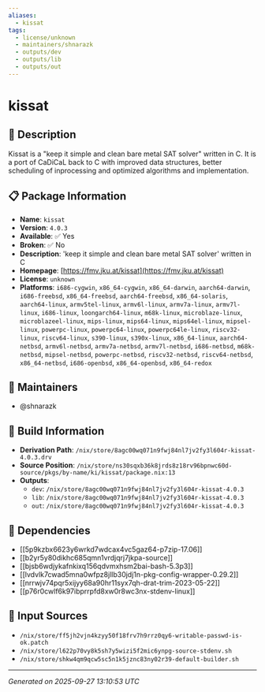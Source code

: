 ```yaml
---
aliases:
  - kissat
tags:
  - license/unknown
  - maintainers/shnarazk
  - outputs/dev
  - outputs/lib
  - outputs/out
---
```


# kissat

## 📝 Description

Kissat is a "keep it simple and clean bare metal SAT solver" written in C.
It is a port of CaDiCaL back to C with improved data structures,
better scheduling of inprocessing and optimized algorithms and implementation.


## 📋 Package Information

- **Name**: `kissat`
- **Version**: `4.0.3`
- **Available**: ✅ Yes
- **Broken**: ✅ No
- **Description**: 'keep it simple and clean bare metal SAT solver' written in C
- **Homepage**: [https://fmv.jku.at/kissat](https://fmv.jku.at/kissat)
- **License**: `unknown`
- **Platforms**: `i686-cygwin`, `x86_64-cygwin`, `x86_64-darwin`, `aarch64-darwin`, `i686-freebsd`, `x86_64-freebsd`, `aarch64-freebsd`, `x86_64-solaris`, `aarch64-linux`, `armv5tel-linux`, `armv6l-linux`, `armv7a-linux`, `armv7l-linux`, `i686-linux`, `loongarch64-linux`, `m68k-linux`, `microblaze-linux`, `microblazeel-linux`, `mips-linux`, `mips64-linux`, `mips64el-linux`, `mipsel-linux`, `powerpc-linux`, `powerpc64-linux`, `powerpc64le-linux`, `riscv32-linux`, `riscv64-linux`, `s390-linux`, `s390x-linux`, `x86_64-linux`, `aarch64-netbsd`, `armv6l-netbsd`, `armv7a-netbsd`, `armv7l-netbsd`, `i686-netbsd`, `m68k-netbsd`, `mipsel-netbsd`, `powerpc-netbsd`, `riscv32-netbsd`, `riscv64-netbsd`, `x86_64-netbsd`, `i686-openbsd`, `x86_64-openbsd`, `x86_64-redox`
## 👥 Maintainers

- @shnarazk


## 🔧 Build Information

- **Derivation Path**: `/nix/store/8agc00wq071n9fwj84nl7jv2fy3l604r-kissat-4.0.3.drv`
- **Source Position**: `/nix/store/ns30sqxb36k8jrds8z18rv96bpnwc60d-source/pkgs/by-name/ki/kissat/package.nix:13`
- **Outputs**:
  - `dev`:  `/nix/store/8agc00wq071n9fwj84nl7jv2fy3l604r-kissat-4.0.3`
  - `lib`:  `/nix/store/8agc00wq071n9fwj84nl7jv2fy3l604r-kissat-4.0.3`
  - `out`:  `/nix/store/8agc00wq071n9fwj84nl7jv2fy3l604r-kissat-4.0.3`

## 🔗 Dependencies

- [[5p9kzbx6623y6wrkd7wdcax4vc5gaz64-p7zip-17.06]]
- [[b2yr5y80dikhc685qmn1vrdjqrj7jkpa-source]]
- [[bjsb6wdjykafnkixq156qdvmxhsm2bai-bash-5.3p3]]
- [[lvdvlk7cwad5mna0wfpz8jllb30jdj1n-pkg-config-wrapper-0.29.2]]
- [[nrrwjv74pqr5xijyy68a90hr11syx7qh-drat-trim-2023-05-22]]
- [[p76r0cwlf6k97ibprrpfd8xw0r8wc3nx-stdenv-linux]]

## 📁 Input Sources

- `/nix/store/ff5jh2vjn4kzyy50f18frv7h9rrz0qy6-writable-passwd-is-ok.patch`
- `/nix/store/l622p70vy8k5sh7y5wizi5f2mic6ynpg-source-stdenv.sh`
- `/nix/store/shkw4qm9qcw5sc5n1k5jznc83ny02r39-default-builder.sh`

---
*Generated on 2025-09-27 13:10:53 UTC*
